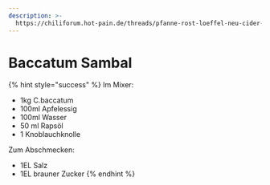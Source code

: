 ```yaml
---
description: >-
  https://chiliforum.hot-pain.de/threads/pfanne-rost-loeffel-neu-cider-brined-pulled-pork-und-coleslaw.29723/#post-651560
---
```


# Baccatum Sambal

{% hint style="success" %}
Im Mixer:

* 1kg C.baccatum
* 100ml Apfelessig
* 100ml Wasser
* 50 ml Rapsöl
* 1 Knoblauchknolle

Zum Abschmecken:

* 1EL Salz
* 1EL brauner Zucker
{% endhint %}

